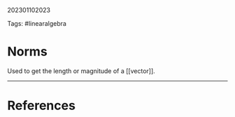 202301102023

Tags: #linearalgebra

# Norms

Used to get the length or magnitude of a [[vector]].  


---
# References
